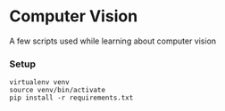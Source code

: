 # Computer Vision

A few scripts used while learning about computer vision

### Setup

    virtualenv venv
    source venv/bin/activate
    pip install -r requirements.txt